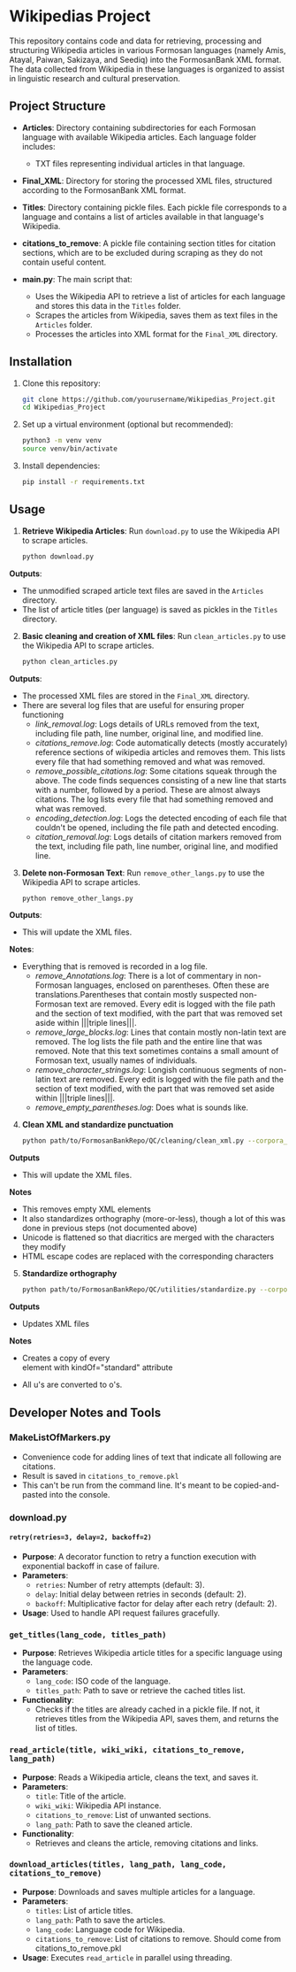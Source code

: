 
# Wikipedias Project

This repository contains code and data for retrieving, processing and structuring Wikipedia articles in various Formosan languages (namely Amis, Atayal, Paiwan, Sakizaya, and Seediq) into the FormosanBank XML format. The data collected from Wikipedia in these languages is organized to assist in linguistic research and cultural preservation.

## Project Structure

- **Articles**: Directory containing subdirectories for each Formosan language with available Wikipedia articles. Each language folder includes:
  - TXT files representing individual articles in that language.

- **Final_XML**: Directory for storing the processed XML files, structured according to the FormosanBank XML format.

- **Titles**: Directory containing pickle files. Each pickle file corresponds to a language and contains a list of articles available in that language's Wikipedia.

- **citations_to_remove**: A pickle file containing section titles for citation sections, which are to be excluded during scraping as they do not contain useful content.

- **main.py**: The main script that:
  - Uses the Wikipedia API to retrieve a list of articles for each language and stores this data in the `Titles` folder.
  - Scrapes the articles from Wikipedia, saves them as text files in the `Articles` folder.
  - Processes the articles into XML format for the `Final_XML` directory.

## Installation

1. Clone this repository:
   ```bash
   git clone https://github.com/yourusername/Wikipedias_Project.git
   cd Wikipedias_Project
   ```

2. Set up a virtual environment (optional but recommended):
   ```bash
   python3 -m venv venv
   source venv/bin/activate
   ```

3. Install dependencies:
   ```bash
   pip install -r requirements.txt
   ```

## Usage

1. **Retrieve Wikipedia Articles**:
   Run `download.py` to use the Wikipedia API to scrape articles.
   
   ```bash
   python download.py
   ```

**Outputs**:
   - The unmodified scraped article text files are saved in the `Articles` directory.
   - The list of article titles (per language) is saved as pickles in the `Titles` directory.

2. **Basic cleaning and creation of XML files**:
   Run `clean_articles.py` to use the Wikipedia API to scrape articles.
   
   ```bash
   python clean_articles.py
   ```

**Outputs**:
   - The processed XML files are stored in the `Final_XML` directory.
   - There are several log files that are useful for ensuring proper functioning
      - *link_removal.log*: Logs details of URLs removed from the text, including file path, line number, original line, and modified line.
      - *citations_remove.log*: Code automatically detects (mostly accurately) reference sections of wikipedia articles and removes them. This lists every file that had something removed and what was removed. 
      - *remove_possible_citations.log*: Some citations squeak through the above. The code finds sequences consisting of a new line that starts with a number, followed by a period. These are almost always citations. The log lists every file that had something removed and what was removed. 
      - *encoding_detection.log*: Logs the detected encoding of each file that couldn't be opened, including the file path and detected encoding.
      - *citation_removal.log*: Logs details of citation markers removed from the text, including file path, line number, original line, and modified line.

3. **Delete non-Formosan Text**:
   Run `remove_other_langs.py` to use the Wikipedia API to scrape articles.
   
   ```bash
   python remove_other_langs.py
   ```

**Outputs**:
   - This will update the XML files.

**Notes**:
   - Everything that is removed is recorded in a log file.
      - *remove_Annotations.log*: There is a lot of commentary in non-Formosan languages, enclosed on parentheses. Often these are translations.Parentheses that contain mostly suspected non-Formosan text are removed. Every edit is logged with the file path and the section of text modified, with the part that was removed set aside within |||triple lines|||.
      - *remove_large_blocks.log*: Lines that contain mostly non-latin text are removed. The log lists the file path and the entire line that was removed. Note that this text sometimes contains a small amount of Formosan text, usually names of individuals.
      - *remove_character_strings.log*: Longish continuous segments of non-latin text are removed. Every edit is logged with the file path and the section of text modified, with the part that was removed set aside within |||triple lines|||.
      - *remove_empty_parentheses.log*: Does what is sounds like.

4. **Clean XML and standardize punctuation**

   ```bash
   python path/to/FormosanBankRepo/QC/cleaning/clean_xml.py --corpora_path path/to/FormosanWikipedias/Final_XML
   ```

**Outputs**
   - This will update the XML files.

**Notes**
   - This removes empty XML elements
   - It also standardizes orthography (more-or-less), though a lot of this was done in previous steps (not documented above)
   - Unicode is flattened so that diacritics are merged with the characters they modify
   - HTML escape codes are replaced with the corresponding characters

5. **Standardize orthography**

   ```bash
   python path/to/FormosanBankRepo/QC/utilities/standardize.py --corpora_path path/to/FormosanWikipedias/Final_XML
   ```
   
**Outputs**
   - Updates XML files

**Notes**
   - Creates a copy of every <FORM> element with kindOf="standard" attribute
   - All u's are converted to o's.

## Developer Notes and Tools

### MakeListOfMarkers.py
   - Convenience code for adding lines of text that indicate all following are citations.
   - Result is saved in `citations_to_remove.pkl`
   - This can't be run from the command line. It's meant to be copied-and-pasted into the console.

### download.py

#### `retry(retries=3, delay=2, backoff=2)`
   - **Purpose**: A decorator function to retry a function execution with exponential backoff in case of failure.
   - **Parameters**:
     - `retries`: Number of retry attempts (default: 3).
     - `delay`: Initial delay between retries in seconds (default: 2).
     - `backoff`: Multiplicative factor for delay after each retry (default: 2).
   - **Usage**: Used to handle API request failures gracefully.

### `get_titles(lang_code, titles_path)`
   - **Purpose**: Retrieves Wikipedia article titles for a specific language using the language code.
   - **Parameters**:
     - `lang_code`: ISO code of the language.
     - `titles_path`: Path to save or retrieve the cached titles list.
   - **Functionality**:
     - Checks if the titles are already cached in a pickle file. If not, it retrieves titles from the Wikipedia API, saves them, and returns the list of titles.

### `read_article(title, wiki_wiki, citations_to_remove, lang_path)`
   - **Purpose**: Reads a Wikipedia article, cleans the text, and saves it.
   - **Parameters**:
     - `title`: Title of the article.
     - `wiki_wiki`: Wikipedia API instance.
     - `citations_to_remove`: List of unwanted sections.
     - `lang_path`: Path to save the cleaned article.
   - **Functionality**:
     - Retrieves and cleans the article, removing citations and links.

### `download_articles(titles, lang_path, lang_code, citations_to_remove)`
   - **Purpose**: Downloads and saves multiple articles for a language.
   - **Parameters**:
     - `titles`: List of article titles.
     - `lang_path`: Path to save the articles.
     - `lang_code`: Language code for Wikipedia.
     - `citations_to_remove`: List of citations to remove. Should come from citations_to_remove.pkl
   - **Usage**: Executes `read_article` in parallel using threading.

